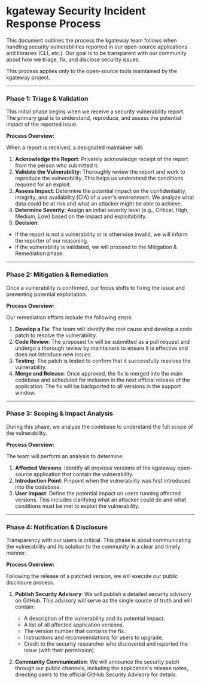 # kgateway Security Incident Response Process

This document outlines the process the kgateway team follows when handling security vulnerabilities reported in our open-source applications and libraries (CLI, etc.). Our goal is to be transparent with our community about how we triage, fix, and disclose security issues.

This process applies only to the open-source tools maintained by the kgateway project.

---

### Phase 1: Triage & Validation

This initial phase begins when we receive a security vulnerability report. The primary goal is to understand, reproduce, and assess the potential impact of the reported issue.

**Process Overview:**

When a report is received, a designated maintainer will:

1. **Acknowledge the Report**: Privately acknowledge receipt of the report from the person who submitted it.
2. **Validate the Vulnerability**: Thoroughly review the report and work to reproduce the vulnerability. This helps us understand the conditions required for an exploit.
3. **Assess Impact**: Determine the potential impact on the confidentiality, integrity, and availability (CIA) of a user's environment. We analyze what data could be at risk and what an attacker might be able to achieve.
4. **Determine Severity**: Assign an initial severity level (e.g., Critical, High, Medium, Low) based on the impact and exploitability.
5. **Decision**:

- If the report is not a vulnerability or is otherwise invalid, we will inform the reporter of our reasoning.
- If the vulnerability is validated, we will proceed to the Mitigation & Remediation phase.

---

### Phase 2: Mitigation & Remediation

Once a vulnerability is confirmed, our focus shifts to fixing the issue and preventing potential exploitation.

**Process Overview:**

Our remediation efforts include the following steps:

1. **Develop a Fix**: The team will identify the root cause and develop a code patch to resolve the vulnerability.
2. **Code Review**: The proposed fix will be submitted as a pull request and undergo a thorough review by maintainers to ensure it is effective and does not introduce new issues.
3. **Testing**: The patch is tested to confirm that it successfully resolves the vulnerability.
4. **Merge and Release**: Once approved, the fix is merged into the main codebase and scheduled for inclusion in the next official release of the application. The fix will be backported to all versions in the support window. 

---

### Phase 3: Scoping & Impact Analysis

During this phase, we analyze the codebase to understand the full scope of the vulnerability.

**Process Overview:**

The team will perform an analysis to determine:

1. **Affected Versions**: Identify all previous versions of the kgateway open-source application that contain the vulnerability.
2. **Introduction Point**: Pinpoint when the vulnerability was first introduced into the codebase.
3. **User Impact**: Define the potential impact on users running affected versions. This includes clarifying what an attacker could do and what conditions must be met to exploit the vulnerability.

---

### Phase 4: Notification & Disclosure

Transparency with our users is critical. This phase is about communicating the vulnerability and its solution to the community in a clear and timely manner.

**Process Overview:**

Following the release of a patched version, we will execute our public disclosure process.

1. **Publish Security Advisory**: We will publish a detailed security advisory on GitHub. This advisory will serve as the single source of truth and will contain:

   - A description of the vulnerability and its potential impact.
   - A list of all affected application versions.
   - The version number that contains the fix.
   - Instructions and recommendations for users to upgrade.
   - Credit to the security researcher who discovered and reported the issue (with their permission).

2. **Community Communication**: We will announce the security patch through our public channels, including the application's release notes, directing users to the official GitHub Security Advisory for details.
